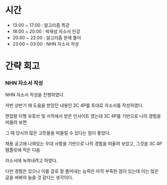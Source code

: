 # 시간
- 13:00 ~ 17:00 : 알고리즘 특강
- 18:00 ~ 20:00 : 박재성 자소서 인강
- 20:00 ~ 22:00 : 알고리즘 문제 풀이
- 23:00 ~ 03:00 : NHN 자소서 작성

# 간략 회고

### NHN 자소서 작성

NHN 자소서 작성을 진행하였다.

저번 상반기 때 도움을 받았던 내용인 3C 4P를 토대로 자소서를 작성하였다.

면접왕 이형 유튜브 및 서적에서 받은 인사이트 였는데 3C 4P를 기반으로 나의 경험을 떠올려 보면

그 때 당시의 많은 고민들을 떠올릴 수 있다는 점이 좋았다.

채용 공고에 나와있는 우대 사항을 기반으로 나의 경험을 떠올려 보았고, 그것을 3C 4P 템플릿에 적은 다음

자소서에 녹여내려고 하였다.

다만 경험은 있으나 이를 글로 잘 풀어내는 능력은 아직 부족한 점이 있는데 이는 많은 글을 써봐야 늘을 것 같다는 생각이다.
